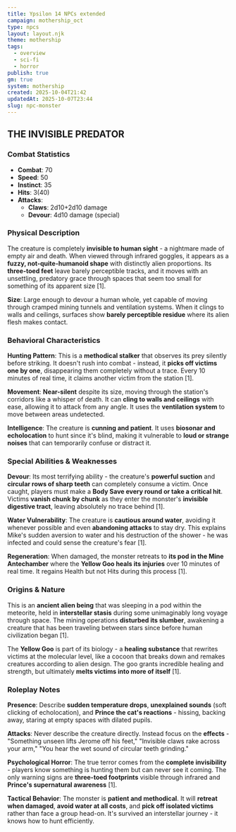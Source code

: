 ```yaml
---
title: Ypsilon 14 NPCs extended
campaign: mothership_oct
type: npcs
layout: layout.njk
theme: mothership
tags:
  - overview
  - sci-fi
  - horror
publish: true
gm: true
system: mothership
created: 2025-10-04T21:42
updatedAt: 2025-10-07T23:44
slug: npc-monster
---
```

## **THE INVISIBLE PREDATOR**

### **Combat Statistics**
- **Combat**: 70
- **Speed**: 50  
- **Instinct**: 35
- **Hits**: 3(40)
- **Attacks**: 
  - **Claws**: 2d10+2d10 damage
  - **Devour**: 4d10 damage (special)

### **Physical Description** 
The creature is completely **invisible to human sight** - a nightmare made of empty air and death. When viewed through infrared goggles, it appears as a **fuzzy, not-quite-humanoid shape** with distinctly alien proportions. Its **three-toed feet** leave barely perceptible tracks, and it moves with an unsettling, predatory grace through spaces that seem too small for something of its apparent size [1].

**Size**: Large enough to devour a human whole, yet capable of moving through cramped mining tunnels and ventilation systems. When it clings to walls and ceilings, surfaces show **barely perceptible residue** where its alien flesh makes contact.

### **Behavioral Characteristics**

**Hunting Pattern**: This is a **methodical stalker** that observes its prey silently before striking. It doesn't rush into combat - instead, it **picks off victims one by one**, disappearing them completely without a trace. Every 10 minutes of real time, it claims another victim from the station [1].

**Movement**: **Near-silent** despite its size, moving through the station's corridors like a whisper of death. It can **cling to walls and ceilings** with ease, allowing it to attack from any angle. It uses the **ventilation system** to move between areas undetected.

**Intelligence**: The creature is **cunning and patient**. It uses **biosonar and echolocation** to hunt since it's blind, making it vulnerable to **loud or strange noises** that can temporarily confuse or distract it.

### **Special Abilities & Weaknesses**

**Devour**: Its most terrifying ability - the creature's **powerful suction** and **circular rows of sharp teeth** can completely consume a victim. Once caught, players must make a **Body Save every round or take a critical hit**. Victims **vanish chunk by chunk** as they enter the monster's **invisible digestive tract**, leaving absolutely no trace behind [1].

**Water Vulnerability**: The creature is **cautious around water**, avoiding it whenever possible and even **abandoning attacks** to stay dry. This explains Mike's sudden aversion to water and his destruction of the shower - he was infected and could sense the creature's fear [1].

**Regeneration**: When damaged, the monster retreats to **its pod in the Mine Antechamber** where the **Yellow Goo heals its injuries** over 10 minutes of real time. It regains Health but not Hits during this process [1].

### **Origins & Nature**

This is an **ancient alien being** that was sleeping in a pod within the meteorite, held in **interstellar stasis** during some unimaginably long voyage through space. The mining operations **disturbed its slumber**, awakening a creature that has been traveling between stars since before human civilization began [1].

The **Yellow Goo** is part of its biology - a **healing substance** that rewrites victims at the molecular level, like a cocoon that breaks down and remakes creatures according to alien design. The goo grants incredible healing and strength, but ultimately **melts victims into more of itself** [1].

### **Roleplay Notes**

**Presence**: Describe **sudden temperature drops**, **unexplained sounds** (soft clicking of echolocation), and **Prince the cat's reactions** - hissing, backing away, staring at empty spaces with dilated pupils.

**Attacks**: Never describe the creature directly. Instead focus on the **effects** - "Something unseen lifts Jerome off his feet," "Invisible claws rake across your arm," "You hear the wet sound of circular teeth grinding."

**Psychological Horror**: The true terror comes from the **complete invisibility** - players know something is hunting them but can never see it coming. The only warning signs are **three-toed footprints** visible through infrared and **Prince's supernatural awareness** [1].

**Tactical Behavior**: The monster is **patient and methodical**. It will **retreat when damaged**, **avoid water at all costs**, and **pick off isolated victims** rather than face a group head-on. It's survived an interstellar journey - it knows how to hunt efficiently.
